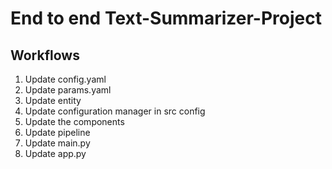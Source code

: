 # End to end Text-Summarizer-Project


## Workflows


1. Update config.yaml
2. Update params.yaml
3. Update entity
4. Update configuration manager in src config
5. Update the components
6. Update pipeline
7. Update main.py
8. Update app.py